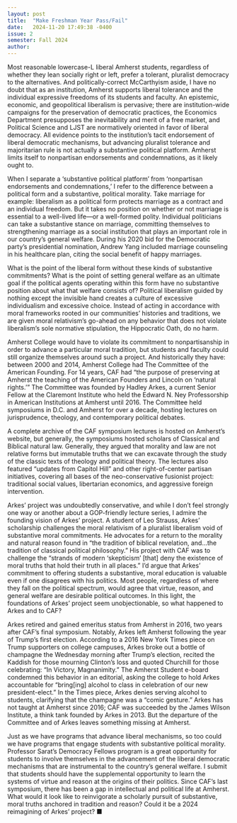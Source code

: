 ```yaml
---
layout: post
title:  "Make Freshman Year Pass/Fail"
date:   2024-11-20 17:49:38 -0400
issue: 2
semester: Fall 2024
author:
---
```


Most reasonable lowercase-L liberal Amherst students, regardless of whether they lean socially right or left, prefer a tolerant, pluralist democracy to the alternatives. And politically-correct McCarthyism aside, I have no doubt that as an institution, Amherst supports liberal tolerance and the individual expressive freedoms of its students and faculty. An epistemic, economic, and geopolitical liberalism is pervasive; there are institution-wide campaigns for the preservation of democratic practices, the Economics Department presupposes the inevitability and merit of a free market, and Political Science and LJST are normatively oriented in favor of liberal democracy. All evidence points to the institution’s tacit endorsement of liberal democratic mechanisms, but advancing pluralist tolerance and majoritarian rule is not actually a substantive political platform. Amherst limits itself to nonpartisan endorsements and condemnations, as it likely ought to. 

When I separate a ‘substantive political platform’ from ‘nonpartisan endorsements and condemnations,’ I refer to the difference between a political form and a substantive, political morality. Take marriage for example: liberalism as a political form protects marriage as a contract and an individual freedom. But it takes no position on whether or not marriage is essential to a well-lived life—or a well-formed polity. Individual politicians can take a substantive stance on marriage, committing themselves to strengthening marriage as a social institution that plays an important role in our country’s general welfare. During his 2020 bid for the Democratic party’s presidential nomination, Andrew Yang included marriage counseling in his healthcare plan, citing the social benefit of happy marriages. 

What is the point of the liberal form without these kinds of substantive commitments? What is the point of setting general welfare as an ultimate goal if the political agents operating within this form have no substantive position about what that welfare consists of? Political liberalism guided by nothing except the invisible hand creates a culture of excessive individualism and excessive choice. Instead of acting in accordance with moral frameworks rooted in our communities’ histories and traditions, we are given moral relativism’s go-ahead on any behavior that does not violate liberalism’s sole normative stipulation, the Hippocratic Oath, do no harm. 

Amherst College would have to violate its commitment to nonpartisanship in order to advance a particular moral tradition, but students and faculty could still organize themselves around such a project. And historically they have: between 2000 and 2014, Amherst College had The Committee of the American Founding. For 14 years, CAF had “the purpose of preserving at Amherst the teaching of the American Founders and Lincoln on ‘natural rights.’” The Committee was founded by Hadley Arkes, a current Senior Fellow at the Claremont Institute who held the Edward N. Ney Professorship in American Institutions at Amherst until 2016. The Committee held symposiums in D.C. and Amherst for over a decade, hosting lectures on jurisprudence, theology, and contemporary political debates. 

A complete archive of the CAF symposium lectures is hosted on Amherst’s website, but generally, the symposiums hosted scholars of Classical and Biblical natural law. Generally, they argued that morality and law are not relative forms but immutable truths that we can excavate through the study of the classic texts of theology and political theory. 	The lectures also featured “updates from Capitol Hill” and other right-of-center partisan initiatives, covering all bases of the neo-conservative fusionist project: traditional social values, libertarian economics, and aggressive foreign intervention. 

Arkes’ project was undoubtedly conservative, and while I don’t feel strongly one way or another about a GOP-friendly lecture series, I admire the founding vision of Arkes’ project. A student of Leo Strauss, Arkes’ scholarship challenges the moral relativism of a pluralist liberalism void of substantive moral commitments. He advocates for a return to the morality and natural reason found in “the tradition of biblical revelation, and…the  tradition of classical political philosophy.” His project with CAF was to challenge the “strands of modern ‘skepticism’ [that] deny the existence of moral truths that hold their truth in all places.” I’d argue that Arkes’ commitment to offering students a substantive, moral education is valuable even if one disagrees with his politics. Most people, regardless of where they fall on the political spectrum, would agree that virtue, reason, and general welfare are desirable political outcomes. In this light, the foundations of Arkes’ project seem unobjectionable, so what happened to Arkes and to CAF? 

Arkes retired and gained emeritus status from Amherst in 2016, two years after CAF’s final symposium. Notably, Arkes left Amherst following the year of Trump’s first election. According to a 2016 New York Times piece on Trump supporters on college campuses, Arkes broke out a bottle of champagne the Wednesday morning after Trump’s election, recited the Kaddish for those mourning Clinton’s loss and quoted Churchill for those celebrating: “In Victory, Magnanimity.” The Amherst Student e-board condemned this behavior in an editorial, asking the college to hold Arkes accountable for “bring[ing] alcohol to class in celebration of our new president-elect.” In the Times piece, Arkes denies serving alcohol to students, clarifying that the champagne was a “comic gesture.” Arkes has not taught at Amherst since 2016; CAF was succeeded by the James Wilson Institute, a think tank founded by Arkes in 2013. But the departure of the Committee and of Arkes leaves something missing at Amherst.  

Just as we have programs that advance liberal mechanisms, so too could we have programs that engage students with substantive political morality. Professor Sarat’s Democracy Fellows program is a great opportunity for students to involve themselves in the advancement of the liberal democratic mechanisms that are instrumental to the country’s general welfare. I submit that students should have the supplemental opportunity to learn the systems of virtue and reason at the origins of their politics. Since CAF’s last symposium, there has been a gap in intellectual and political life at Amherst. What would it look like to reinvigorate a scholarly pursuit of substantive, moral truths anchored in tradition and reason? Could it be a 2024 reimagining of Arkes’ project? ■


